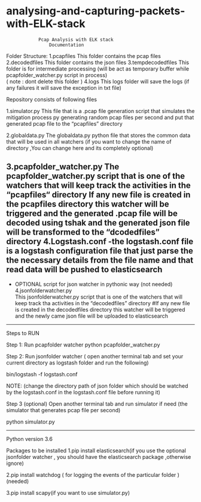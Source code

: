 # analysing-and-capturing-packets-with-ELK-stack
                Pcap Analysis with ELK stack
                    Documentation

Folder Structure:
    1.pcapfiles
This folder contains the pcap files
    2.decodedfiles
This folder contains the json files
    3.tempdecodedfiles
This folder is for intermediate processing (will be act as temporary buffer while pcapfolder_watcher.py script in process)  
( note : dont delete this folder )
    4.logs
This logs folder will save the logs (if any failures it will save the exception in txt file)


Repository consists of  following files

1.simulator.py
This file that is a .pcap file generation script that simulates the mitigation process py generating random pcap files per second and put that generated pcap file to the “pcapfiles”  directory

2.globaldata.py
The globaldata.py python file that stores the common data that will be used in all watchers
(if you want to change the name of directory ,You can change here and its completely optional)

3.pcapfolder_watcher.py
The pcapfolder_watcher.py script that is one of the watchers that will keep track the activities in the “pcapfiles“ directory 
If any new file is created in the pcapfiles directory this watcher will be triggered and the generated .pcap file will be decoded using tshak and the generated json file will be transformed to the “dcodedfiles” directory
4.Logstash.conf
    -the logstash.conf file is a logstash configuration file that just parse the the necessary details from the file name and that read data will be pushed to elasticsearch
----------------------------------------------------------------------------------------------------------------------------


   * OPTIONAL script for json watcher in pythonic way  (not needed)
4.jsonfolderwatcher.py    
This jsonfolderwatcher.py script that is one of the watchers that will keep track tha activities in the “decodedfiles” directory
#If any new file is created in the decodedfiles directory this watcher will be triggered and the newly came json file will be uploaded to elasticsearch
-------------------------------------------------------------------------------------------------------------------------



Steps to RUN

Step 1:
Run pcapfolder watcher
python pcapfolder_watcher.py


Step 2:
Run jsonfolder watcher
( open another terminal tab and set your current directory as  logstash folder and run the following)

bin/logstash -f logstash.conf

NOTE: (change the directory path of  json folder which should be watched by the logstash.conf in the logstash.conf file before running it)

Step 3 (optional)
Open another terminal tab and run simulator if need
(the simulator that generates pcap file per second) 

python simulator.py


----------------------------------------------------------------------------------------------------------------------------
Python version 3.6

Packages to be installed
 1.pip install elasticsearch(if you  use the optional jsonfolder watcher , you should have the elasticsearch package ,otherwise ignore)

 2.pip install watchdog ( for logging the events of the particular folder )(needed)

3.pip install scapy(if you want to use  simulator.py)
 
